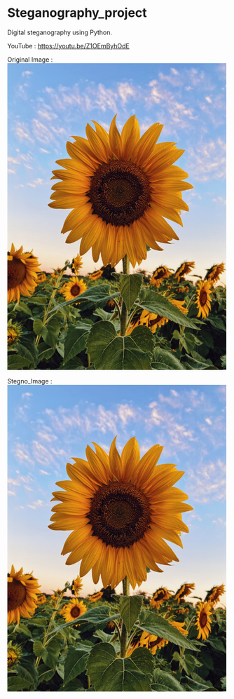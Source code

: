 # Steganography_project
Digital steganography using Python.

YouTube : https://youtu.be/Z1OEmByhOdE 

Original Image : <img src="/Example_IMG/sunFlower.png" width="500" height="700">

Stegno_Image : <img src="/Example_IMG/result.png" width="500" height="700">
